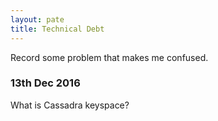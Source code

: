 ```yaml
---
layout: pate
title: Technical Debt
---
```


Record some problem that makes me confused.

### 13th Dec 2016

What is Cassadra keyspace?

